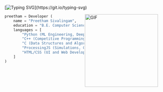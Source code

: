 [![Typing SVG](https://readme-typing-svg.demolab.com?font=Fira+Code&size=30&pause=500&color=0092CC&width=600&height=100&lines=Hello%2C+I'm+Preetham+Sivalingam.;Welcome+to+my+profile!)](https://git.io/typing-svg)

<img align="right" alt="GIF" src="https://github.com/Prxxthxm/Prxxthxm/blob/main/spin.gif" width="240px"/>

```python
preetham = Developer (
    name = "Preetham Sivalingam",
    education = "B.E. Computer Science, BITS Pilani",
    languages = [
        "Python (ML Engineering, Deep Learning, Data Science)",
        "C++ (Competitive Programming, Data Structures and Algorithms)",
        "C (Data Structures and Algorithms)",
        "ProcessingJS (Simulations, Graphics, Game Development)",
        "HTML/CSS (UI and Web Development)"
    ]
)



```
